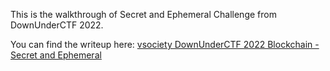 This is the walkthrough of Secret and Ephemeral Challenge from DownUnderCTF 2022.

You can find the writeup here: [vsociety DownUnderCTF 2022 Blockchain - Secret and Ephemeral](https://www.vicarius.io/vsociety/blog/downunderctf-2022-blockchain-secret-and-ephemeral)
